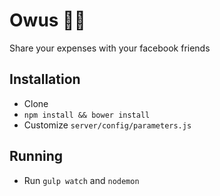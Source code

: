 # Owus 💸🤖
Share your expenses with your facebook friends

## Installation
- Clone
- `npm install && bower install`
- Customize `server/config/parameters.js`

## Running
- Run `gulp watch` and `nodemon`
